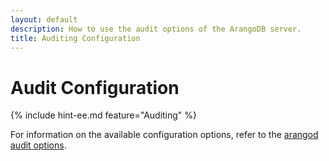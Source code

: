 ```yaml
---
layout: default
description: How to use the audit options of the ArangoDB server.
title: Auditing Configuration
---
```

Audit Configuration
===================

{% include hint-ee.md feature="Auditing" %}

For information on the available configuration options, refer to the [arangod audit options](programs-arangod-audit.html).

